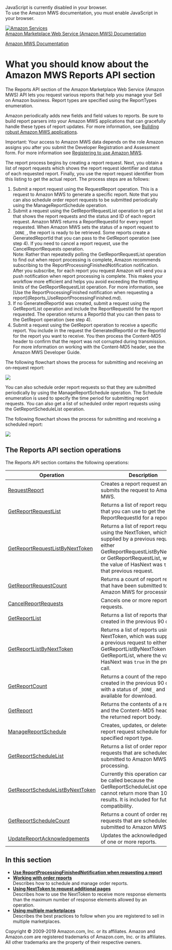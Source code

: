 <div id="MWSDX_noscript">

JavaScript is currently disabled in your browser.  
To use the Amazon MWS documentation, you must enable JavaScript in your
browser.

</div>

<div id="MWSDX_divtop">

[![Amazon
Services](https://images-na.ssl-images-amazon.com/images/G/08/mwsportal/fr_FR/amazonservices.gif
"Amazon Services")](http://services.amazon.fr)  
<span id="MWSDX_titlebar">[Amazon Marketplace Web Service (Amazon MWS)
Documentation](https://developer.amazonservices.fr/gp/mws/docs.html)</span>

</div>

<div id="MWSDX_divbottom">

<div id="MWSDX_divleft">

<div id="MWSDX_toc">

</div>

</div>

<div id="MWSDX_divright">

<div id="MWSDX_content">

<span id="MWSDX_breadcrumbs">[Amazon MWS
Documentation](https://developer.amazonservices.fr/gp/mws/docs.html)</span>

<div id="Reports_Overview" class="nested0">

# What you should know about the Amazon MWS Reports API section

<div class="body">

The <span class="ph">Reports API</span> section of the
<span class="ph">Amazon Marketplace Web Service (Amazon MWS)</span> API
lets you request various reports that help you manage your Sell on
Amazon business. Report types are specified using the
<span class="keyword apiname">ReportTypes</span> enumeration.

Amazon periodically adds new fields and field values to reports. Be sure
to build report parsers into your <span class="ph">Amazon MWS</span>
applications that can gracefully handle these types of report updates.
For more information, see [Building robust Amazon MWS
applications](../dev_guide/DG_BuildingRobustApps.md#DG_BuildingRobustApps).

<div class="note important">

<span class="importanttitle">Important:</span> Your access to
<span class="ph">Amazon MWS</span> data depends on the role Amazon
assigns you after you submit the <span class="ph">Developer Registration
and Assessment form</span>. For more information see [Registering to use
Amazon MWS](../dev_guide/DG_Registering.md#DG_Registering).

</div>

The report process begins by creating a report request. Next, you obtain
a list of report requests which shows the report request identifier and
status of each requested report. Finally, you use the report request
identifier from this listing to get the actual report. The process steps
are as follows:

1.  Submit a report request using the
    <span class="keyword apiname">RequestReport</span> operation. This
    is a request to <span class="ph">Amazon MWS</span> to generate a
    specific report. Note that you can also schedule order report
    requests to be submitted periodically using the
    <span class="keyword apiname">ManageReportSchedule</span> operation.
2.  Submit a request using the
    <span class="keyword apiname">GetReportRequestList</span> operation
    to get a list that shows the report requests and the status and ID
    of each report request. <span class="ph">Amazon MWS</span> returns a
    <span class="keyword parmname">ReportRequestId</span> for every
    report requested. When <span class="ph">Amazon MWS</span> sets the
    status of a report request to `_DONE_`, the report is ready to be
    retrieved. Some reports create a
    <span class="keyword parmname">GeneratedReportId</span> that you can
    pass to the <span class="keyword apiname">GetReport</span> operation
    (see step 4). If you need to cancel a report request, use the
    <span class="keyword apiname">CancelReportRequests</span> operation.
    <div class="note note">
    <span class="notetitle">Note:</span> Rather than repeatedly polling
    the <span class="keyword apiname">GetReportRequestList</span>
    operation to find out when report processing is complete, Amazon
    recommends subscribing to the
    <span class="keyword parmname">ReportProcessingFinishedNotification</span>
    notification. After you subscribe, for each report you request
    Amazon will send you a push notification when report processing is
    complete. This makes your workflow more efficient and helps you
    avoid exceeding the throttling limits of the
    <span class="keyword apiname">GetReportRequestList</span> operation.
    For more information, see [Use the ReportProcessingFinished
    notification when requesting a
    report](Reports_UseReportProcessingFinished.md).
    </div>
3.  If no <span class="keyword parmname">GeneratedReportId</span> was
    created, submit a request using the
    <span class="keyword apiname">GetReportList</span> operation and
    include the <span class="keyword parmname">ReportRequestId</span>
    for the report requested. The operation returns a
    <span class="keyword parmname">ReportId</span> that you can then
    pass to the <span class="keyword apiname">GetReport</span> operation
    (see step 4).
4.  Submit a request using the
    <span class="keyword apiname">GetReport</span> operation to receive
    a specific report. You include in the request the
    <span class="keyword parmname">GeneratedReportId</span> or the
    <span class="keyword parmname">ReportId</span> for the report you
    want to receive. You then process the Content-MD5 header to confirm
    that the report was not corrupted during transmission. For more
    information on working with the Content-MD5 header, see the
    <span class="ph">Amazon MWS Developer Guide</span>.

The following flowchart shows the process for submitting and receiving
an on-request report:

![](ReportRequest_flowchart.png)

You can also schedule order report requests so that they are submitted
periodically by using the
<span class="keyword apiname">ManageReportSchedule</span> operation. The
<span class="keyword apiname">Schedule</span> enumeration is used to
specify the time period for submitting report requests. You can also get
a list of scheduled order report requests using the
<span class="keyword apiname">GetReportScheduleList</span> operation.

The following flowchart shows the process for submitting and receiving a
scheduled report:

![](SchedReport_flowchart.png)

<div id="Reports_Overview__ReportsOperations" class="section">

## The <span class="ph">Reports API</span> section operations

The <span class="ph">Reports API</span> section contains the following
operations:

<div class="tablenoborder">

| Operation                                                                                                                                                                                                                                                                                                          | Description                                                                                                                                                                                                                                                                                                                                                                                                      | Availability                              |
| ------------------------------------------------------------------------------------------------------------------------------------------------------------------------------------------------------------------------------------------------------------------------------------------------------------------ | ---------------------------------------------------------------------------------------------------------------------------------------------------------------------------------------------------------------------------------------------------------------------------------------------------------------------------------------------------------------------------------------------------------------- | ----------------------------------------- |
| [RequestReport](../reports/Reports_RequestReport.md)                                                                                                                                                                                                                                                             | <span class="ph">Creates a report request and submits the request to <span class="ph">Amazon MWS</span>.</span>                                                                                                                                                                                                                                                                                                  | <span class="ph">All marketplaces.</span> |
| [GetReportRequestList](Reports_GetReportRequestList.md "Returns a list of report requests that you can use to get the ReportRequestId for a report.")                                                                                                                                                            | <span class="ph">Returns a list of report requests that you can use to get the <span class="keyword parmname">ReportRequestId</span> for a report.</span>                                                                                                                                                                                                                                                        | <span class="ph">All marketplaces.</span> |
| [GetReportRequestListByNextToken](Reports_GetReportRequestListByNextToken.md "Returns a list of report requests using the NextToken, which was supplied by a previous request to either GetReportRequestListByNextToken or GetReportRequestList, where the value of HasNext was true in that previous request.") | <span class="ph">Returns a list of report requests using the <span class="keyword parmname">NextToken</span>, which was supplied by a previous request to either <span class="keyword apiname">GetReportRequestListByNextToken</span> or <span class="keyword apiname">GetReportRequestList</span>, where the value of <span class="keyword parmname">HasNext</span> was `true` in that previous request.</span> | <span class="ph">All marketplaces.</span> |
| [GetReportRequestCount](Reports_GetReportRequestCount.md "Returns a count of report requests that have been submitted to Amazon MWS for processing.")                                                                                                                                                            | <span class="ph">Returns a count of report requests that have been submitted to <span class="ph">Amazon MWS</span> for processing.</span>                                                                                                                                                                                                                                                                        | <span class="ph">All marketplaces.</span> |
| [CancelReportRequests](Reports_CancelReportRequests.md "Cancels one or more report requests.")                                                                                                                                                                                                                   | <span class="ph">Cancels one or more report requests.</span>                                                                                                                                                                                                                                                                                                                                                     | <span class="ph">All marketplaces.</span> |
| [GetReportList](Reports_GetReportList.md "Returns a list of reports that were created in the previous 90 days.")                                                                                                                                                                                                 | <span class="ph">Returns a list of reports that were created in the previous 90 days.</span>                                                                                                                                                                                                                                                                                                                     | <span class="ph">All marketplaces.</span> |
| [GetReportListByNextToken](Reports_GetReportListByNextToken.md "Returns a list of reports using the NextToken, which was supplied by a previous request to either GetReportListByNextToken or GetReportList, where the value of HasNext was true in the previous call.")                                         | <span class="ph"> Returns a list of reports using the <span class="keyword parmname">NextToken</span>, which was supplied by a previous request to either <span class="keyword apiname">GetReportListByNextToken</span> or <span class="keyword apiname">GetReportList</span>, where the value of <span class="keyword parmname">HasNext</span> was `true` in the previous call.</span>                          | <span class="ph">All marketplaces.</span> |
| [GetReportCount](Reports_GetReportCount.md "Returns a count of the reports, created in the previous 90 days, with a status of _DONE_ and that are available for download.")                                                                                                                                      | <span class="ph">Returns a count of the reports, created in the previous 90 days, with a status of `_DONE_` and that are available for download.</span>                                                                                                                                                                                                                                                          | <span class="ph">All marketplaces.</span> |
| [GetReport](../reports/Reports_GetReport.md)                                                                                                                                                                                                                                                                     | <span class="ph">Returns the contents of a report and the Content-MD5 header for the returned report body.</span>                                                                                                                                                                                                                                                                                                | <span class="ph">All marketplaces.</span> |
| [ManageReportSchedule](Reports_ManageReportSchedule.md "Creates, updates, or deletes a report request schedule for a specified report type.")                                                                                                                                                                    | <span class="ph">Creates, updates, or deletes a report request schedule for a specified report type.</span>                                                                                                                                                                                                                                                                                                      | <span class="ph">All marketplaces.</span> |
| [GetReportScheduleList](Reports_GetReportScheduleList.md "Returns a list of order report requests that are scheduled to be submitted to Amazon MWS for processing.")                                                                                                                                             | <span class="ph">Returns a list of order report requests that are scheduled to be submitted to <span class="ph">Amazon MWS</span> for processing.</span>                                                                                                                                                                                                                                                         | <span class="ph">All marketplaces.</span> |
| [GetReportScheduleListByNextToken](Reports_GetReportScheduleListByNextToken.md "Currently this operation can never be called because the GetReportScheduleList operation cannot return more than 100 results. It is included for future compatibility.")                                                         | <span class="ph">Currently this operation can never be called because the <span class="keyword apiname">GetReportScheduleList</span> operation cannot return more than 100 results. It is included for future compatibility.</span>                                                                                                                                                                              | <span class="ph">All marketplaces.</span> |
| [GetReportScheduleCount](Reports_GetReportScheduleCount.md "Returns a count of order report requests that are scheduled to be submitted to Amazon MWS.")                                                                                                                                                         | <span class="ph">Returns a count of order report requests that are scheduled to be submitted to <span class="ph">Amazon MWS</span>.</span>                                                                                                                                                                                                                                                                       | <span class="ph">All marketplaces.</span> |
| [UpdateReportAcknowledgements](Reports_UpdateReportAcknowledgements.md "Updates the acknowledged status of one or more reports.")                                                                                                                                                                                | <span class="ph">Updates the acknowledged status of one or more reports.</span>                                                                                                                                                                                                                                                                                                                                  | <span class="ph">All marketplaces.</span> |

</div>

</div>

</div>

<div class="related-links">

## In this section

  - **[Use ReportProcessingFinishedNotification when requesting a
    report](../reports/Reports_UseReportProcessingFinished.md)**  
  - **[Working with order
    reports](../reports/Reports_WorkingWithOrderReports.md)**  
    Describes how to schedule and manage order reports.
  - **[Using NextToken to request additional
    pages](../reports/Reports_UsingNextToken.md)**  
    Describes how to use the
    <span class="keyword parmname">NextToken</span> to receive more
    response elements than the maximum number of response elements
    allowed by an operation.
  - **[Using multiple
    marketplaces](../reports/Reports_UsingMultipleMarketplaces.md)**  
    Describes the best practices to follow when you are registered to
    sell in multiple marketplaces.

</div>

</div>

<div id="MWSDX_footer">

Copyright © 2009-2019 Amazon.com, Inc. or its affiliates. Amazon and
Amazon.com are registered trademarks of Amazon.com, Inc. or its
affiliates. All other trademarks are the property of their respective
owners.

</div>

</div>

</div>

<div style="clear: both;">

</div>

</div>
